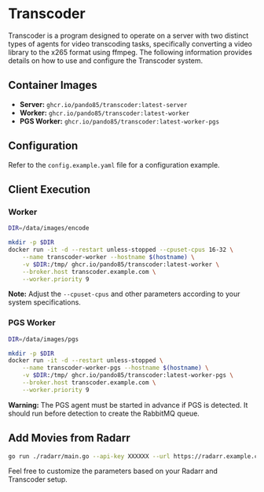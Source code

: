 # Transcoder

Transcoder is a program designed to operate on a server with two distinct types of agents for video transcoding tasks, specifically converting a video library to the x265 format using ffmpeg. The following information provides details on how to use and configure the Transcoder system.

## Container Images

- **Server:** `ghcr.io/pando85/transcoder:latest-server`
- **Worker:** `ghcr.io/pando85/transcoder:latest-worker`
- **PGS Worker:** `ghcr.io/pando85/transcoder:latest-worker-pgs`

## Configuration

Refer to the `config.example.yaml` file for a configuration example.

## Client Execution

### Worker

```bash
DIR=/data/images/encode

mkdir -p $DIR
docker run -it -d --restart unless-stopped --cpuset-cpus 16-32 \
    --name transcoder-worker --hostname $(hostname) \
    -v $DIR:/tmp/ ghcr.io/pando85/transcoder:latest-worker \
    --broker.host transcoder.example.com \
    --worker.priority 9
```

**Note:** Adjust the `--cpuset-cpus` and other parameters according to your system specifications.

### PGS Worker

```bash
DIR=/data/images/pgs

mkdir -p $DIR
docker run -it -d --restart unless-stopped \
    --name transcoder-worker-pgs --hostname $(hostname) \
    -v $DIR:/tmp/ ghcr.io/pando85/transcoder:latest-worker-pgs \
    --broker.host transcoder.example.com \
    --worker.priority 9
```

**Warning:** The PGS agent must be started in advance if PGS is detected. It should run before detection to create the RabbitMQ queue.

## Add Movies from Radarr

```bash
go run ./radarr/main.go --api-key XXXXXX --url https://radarr.example.com --movies 5 --transcoder-url 'https://transcoder.example.com' --transcoder-token XXXXXX
```

Feel free to customize the parameters based on your Radarr and Transcoder setup.

